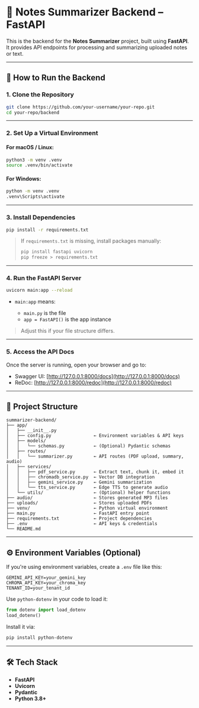 # 🧠 Notes Summarizer Backend – FastAPI

This is the backend for the **Notes Summarizer** project, built using **FastAPI**. It provides API endpoints for processing and summarizing uploaded notes or text.

---

## 🚀 How to Run the Backend

### 1. Clone the Repository

```bash
git clone https://github.com/your-username/your-repo.git
cd your-repo/backend
````

---

### 2. Set Up a Virtual Environment

#### For macOS / Linux:

```bash
python3 -m venv .venv
source .venv/bin/activate
```

#### For Windows:

```bash
python -m venv .venv
.venv\Scripts\activate
```

---

### 3. Install Dependencies

```bash
pip install -r requirements.txt
```

> If `requirements.txt` is missing, install packages manually:
>
> ```bash
> pip install fastapi uvicorn
> pip freeze > requirements.txt
> ```

---

### 4. Run the FastAPI Server

```bash
uvicorn main:app --reload
```

* `main:app` means:

  * `main.py` is the file
  * `app = FastAPI()` is the app instance

> Adjust this if your file structure differs.

---

### 5. Access the API Docs

Once the server is running, open your browser and go to:

* Swagger UI: [http://127.0.0.1:8000/docs](http://127.0.0.1:8000/docs)
* ReDoc: [http://127.0.0.1:8000/redoc](http://127.0.0.1:8000/redoc)

---

## 📁 Project Structure

```
summarizer-backend/
├── app/
│   ├── __init__.py
│   ├── config.py                ← Environment variables & API keys
│   ├── models/
│   │   └── schemas.py           ← (Optional) Pydantic schemas
│   ├── routes/
│   │   └── summarizer.py        ← API routes (PDF upload, summary, audio)
│   ├── services/
│   │   ├── pdf_service.py       ← Extract text, chunk it, embed it
│   │   ├── chromadb_service.py  ← Vector DB integration
│   │   ├── gemini_service.py    ← Gemini summarization
│   │   └── tts_service.py       ← Edge TTS to generate audio
│   └── utils/                   ← (Optional) helper functions
├── audio/                       ← Stores generated MP3 files
├── uploads/                     ← Stores uploaded PDFs
├── venv/                        ← Python virtual environment
├── main.py                      ← FastAPI entry point
├── requirements.txt             ← Project dependencies
├── .env                         ← API keys & credentials
└── README.md
```

---

## ⚙️ Environment Variables (Optional)

If you're using environment variables, create a `.env` file like this:

```
GEMINI_API_KEY=your_gemini_key
CHROMA_API_KEY=your_chroma_key
TENANT_ID=your_tenant_id
```

Use `python-dotenv` in your code to load it:

```python
from dotenv import load_dotenv
load_dotenv()
```

Install it via:

```bash
pip install python-dotenv
```

---

## 🛠 Tech Stack

* **FastAPI**
* **Uvicorn**
* **Pydantic**
* **Python 3.8+**




